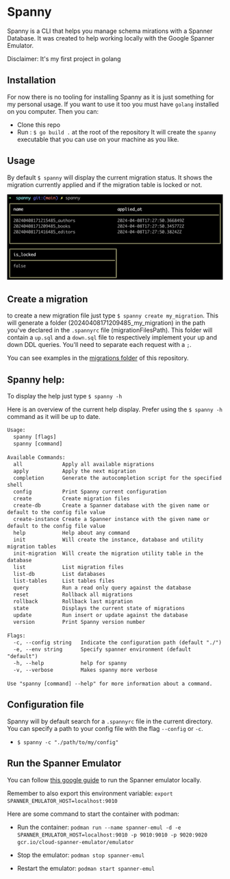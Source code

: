 # Spanny

Spanny is a CLI that helps you manage schema mirations with a Spanner Database. It was created to help working locally with the Google Spanner Emulator.

Disclaimer: It's my first project in golang

## Installation

For now there is no tooling for installing Spanny as it is just something for my personal usage. If you want to use it too you must have `golang` installed on you computer. Then you can:
- Clone this repo 
- Run : `$ go build .` at the root of the repository
It will create the `spanny` executable that you can use on your machine as you like.

## Usage

By default `$ spanny` will display the current migration status. It shows the migration currently applied and if the migration table is locked or not.

![default command display](images/default-cmd.png)

## Create a migration 

to create a new migration file just type `$ spanny create my_migration`. This will generate a folder (20240408171209485_my_migration) in the path you've declared in the `.spannyrc` file (migrationFilesPath). This folder will contain a `up.sql` and a `down.sql` file to respectively implement your up and down DDL queries. You'll need to separate each request with a `;`.

You can see examples in the [migrations folder](https://github.com/SachaCR/spanny/tree/main/migrations) of this repository.

## Spanny help: 

To display the help just type `$ spanny -h`

Here is an overview of the current help display. Prefer using the `$ spanny -h` command as it will be up to date.

```
Usage:
  spanny [flags]
  spanny [command]

Available Commands:
  all             Apply all available migrations
  apply           Apply the next migration
  completion      Generate the autocompletion script for the specified shell
  config          Print Spanny current configuration
  create          Create migration files
  create-db       Create a Spanner database with the given name or default to the config file value
  create-instance Create a Spanner instance with the given name or default to the config file value
  help            Help about any command
  init            Will create the instance, database and utility migration tables
  init-migration  Will create the migration utility table in the database
  list            List migration files
  list-db         List databases
  list-tables     List tables files
  query           Run a read only query against the database
  reset           Rollback all migrations
  rollback        Rollback last migration
  state           Displays the current state of migrations
  update          Run insert or update against the database
  version         Print Spanny version number

Flags:
  -c, --config string   Indicate the configuration path (default "./")
  -e, --env string      Specify spanner environment (default "default")
  -h, --help            help for spanny
  -v, --verbose         Makes spanny more verbose

Use "spanny [command] --help" for more information about a command.
```

## Configuration file

Spanny will by default search for a `.spannyrc` file in the current directory. You can specify a path to your config file with the flag `--config` or `-c`.

- `$ spanny -c "./path/to/my/config"`


## Run the Spanner Emulator

You can follow [this google guide](https://cloud.google.com/spanner/docs/emulator?hl=fr) to run the Spanner emulator locally.

Remember to also export this environment variable: `export SPANNER_EMULATOR_HOST=localhost:9010`

Here are some command to start the container with podman:

- Run the container: `podman run --name spanner-emul -d -e SPANNER_EMULATOR_HOST=localhost:9010 -p 9010:9010 -p 9020:9020 gcr.io/cloud-spanner-emulator/emulator`

- Stop the emulator: `podman stop spanner-emul`
- Restart the emulator: `podman start spanner-emul`

